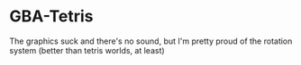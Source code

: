 # GBA-Tetris
The graphics suck and there's no sound, but I'm pretty proud of the rotation system (better than tetris worlds, at least)
